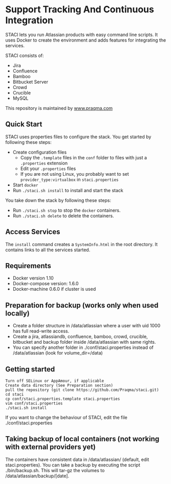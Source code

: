 # Support Tracking And Continuous Integration

STACI lets you run Atlassian products with easy command line scripts. It uses Docker to
create the environment and adds features for integrating the services.

STACI consists of:
- Jira
- Confluence
- Bamboo
- Bitbucket Server
- Crowd
- Crucible
- MySQL

This repository is maintained by www.praqma.com

## Quick Start

STACI uses properties files to configure the stack. You get started by following these
steps:

- Create configuration files
  - Copy the `.template` files in the `conf` folder to files with just a `.properties`
    extension
  - Edit your `.properties` files
  - If you are not using Linux, you probably want to set `provider_type:virtualbox` in
    `staci.properties`
- Start `docker`
- Run `./staci.sh install` to install and start the stack

You take down the stack by following these steps:

- Run `./staci.sh stop` to stop the `docker` containers.
- Run `./staci.sh delete` to delete the containers.

## Access Services

The `install` command creates a `SystemInfo.html` in the root directory. It contains
links to all the services started.


## Requirements
- Docker version 1.10
- Docker-compose version: 1.6.0
- Docker-machine 0.6.0 if cluster is used

## Preparation for backup (works only when used locally)
- Create a folder structure in /data/atlassian where a user with uid 1000 has full read-write access.
- Create a jira, atlassiandb, confluence, bamboo, crowd, crucible, bitbucket and backup folder inside /data/atlassian with same rights.
- You can specify another folder in ./conf/staci.properties instead of /data/atlassian (look for volume_dir=/data)

## Getting started
```
Turn off SELinux or AppAmour, if applicable
Create data directory (See Preparation section)
pull the repository (git clone https://github.com/Praqma/staci.git)
cd staci
cp conf/staci.properties.template staci.properties
vim conf/staci.properties
./staci.sh install
```

If you want to change the behaviour of STACI, edit the file ./conf/staci.properties

## Taking backup of local containers (not working with external providers yet)
The containers have consistent data in /data/atlassian/ (default, edit staci.properties). You can take a backup by executing the script ./bin/backup.sh. This will tar-gz the volumes to /data/atlassian/backup/[date].
